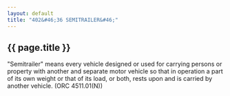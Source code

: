 ```yaml
---
layout: default 
title: "402&#46;36 SEMITRAILER&#46;"
---
```


{{ page.title }}
----------------

"Semitrailer" means every vehicle designed or used for carrying persons
or property with another and separate motor vehicle so that in operation
a part of its own weight or that of its load, or both, rests upon and is
carried by another vehicle. (ORC 4511.01(N))
